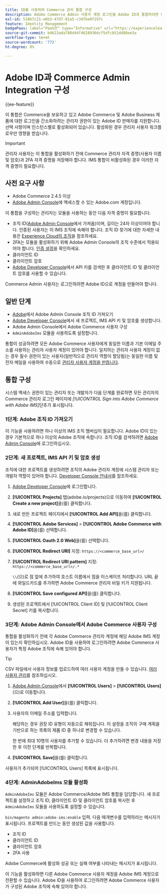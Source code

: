 ```yaml
---
title: ID를 사용하여 Commerce 관리 통합 구성
description: Adobe Commerce Admin 사용자 계정 로그인을 Adobe ID과 통합하려면 이 선택적 절차를 따르십시오.
exl-id: 518b7c21-e6b3-47d7-81a5-c34fbe0f197c
feature: Identity Management
badgePaas: label="PaaS만" type="Informative" url="https://experienceleague.adobe.com/ko/docs/commerce/user-guides/product-solutions" tooltip="Adobe Commerce 온 클라우드 프로젝트(Adobe 관리 PaaS 인프라) 및 온프레미스 프로젝트에만 적용됩니다."
source-git-commit: b4623ada788d44f4628930dcf5dfcb51dd88ee3a
workflow-type: tm+mt
source-wordcount: '772'
ht-degree: 0%

---
```


# Adobe ID과 Commerce Admin Integration 구성

{{ee-feature}}

이 통합은 Commerce을 보유하고 있고 Adobe Commerce 및 Adobe Business 제품에 대한 로그인을 간소화하려는 관리자 권한이 있는 Adobe ID 판매자를 지원합니다. 선택 사항이며 인스턴스별로 활성화되어 있습니다. 활성화된 경우 관리자 사용자 워크플로우만 영향을 받습니다. 

>[!IMPORTANT]
>
>관리자 사용자는 이 통합을 활성화하기 전에 Commerce 관리자 자격 증명(사용자 이름 및 암호)과 2FA 자격 증명을 저장해야 합니다. IMS 통합이 비활성화된 경우 이러한 자격 증명이 필요합니다.

## 사전 요구 사항

* Adobe Commerce 2.4.5 이상
* [Adobe Admin Console](https://adminconsole.adobe.com/)에 액세스할 수 있는 Adobe.com 계정입니다.

이 통합을 구성하는 관리자는 모듈을 사용하는 동안 다음 자격 증명이 필요합니다.

* 조직 ID([Adobe Admin Console](https://adminconsole.adobe.com/)에서 가져옴)이며, 길이는 24자 이상이어야 합니다. 인증된 사용자는 이 IMS 조직에 속해야 합니다. 조직 ID 찾기에 대한 자세한 내용은 [Experience Cloud의 조직](https://experienceleague.adobe.com/docs/core-services/interface/administration/organizations.html?lang=ko)을 참조하세요.
* 2FA는 모듈을 활성화하기 위해 Adobe Admin Console의 조직 수준에서 적용되어야 합니다. [인증 설정](https://helpx.adobe.com/kr/enterprise/using/authentication-settings.html#two-step-verification)을 확인하세요.
* 클라이언트 ID
* 클라이언트 암호
* [Adobe Developer Console](https://developer.adobe.com/developer-console/docs/guides/credentials/)에서 API 키를 검색한 후 클라이언트 ID 및 클라이언트 암호를 사용할 수 있습니다.

Commerce Admin 사용자는 로그인하려면 Adobe ID으로 계정을 만들어야 합니다.

## 일반 단계

* [Adobe](https://adminconsole.adobe.com/)에서 Adobe Admin Console 조직 ID 가져오기
* [Adobe Developer Console](https://developer.adobe.com/)에서 새 프로젝트, IMS API 키 및 암호를 생성합니다.
* Adobe Admin Console에서 Adobe Commerce 사용자 구성
* `AdminAdobeIms` 모듈을 사용하도록 설정합니다.

통합이 성공하려면 모든 Adobe Commerce 사용자에게 동일한 이름과 기본 이메일 주소를 사용하는 관리자 사용자 계정이 있어야 합니다. 일치하는 관리자 사용자 계정이 없는 경우 필수 권한이 있는 사용자(일반적으로 관리자 역할이 할당됨)는 동일한 이름 및 전자 메일을 사용하여 수동으로 [관리자 사용자 계정을 만듭니다](../systems/permissions-users-all.md#create-a-user).

## 통합 구성

시스템 액세스 권한이 있는 관리자 또는 개발자가 다음 단계를 완료하면 모든 관리자의 Commerce 관리자 로그인 페이지에 _[!UICONTROL Sign into Adobe Commerce with Adobe IMS]_&#x200B;단추가 표시됩니다.

### 1단계: Adobe 조직 ID 가져오기

이 기능을 사용하려면 하나 이상의 IMS 조직 멤버십이 필요합니다. Adobe ID이 있는 경우 기본적으로 하나 이상의 Adobe 조직에 속합니다. 조직 ID를 검색하려면 [Adobe Admin Console](https://adminconsole.adobe.com/)에 로그인하십시오.

### 2단계: 새 프로젝트, IMS API 키 및 암호 생성

조직에 대한 프로젝트를 생성하려면 조직의 Adobe 관리자 계정에 시스템 관리자 또는 개발자 역할이 있어야 합니다. [Developer Console 안내서](https://developer.adobe.com/developer-console/docs/guides/projects/)를 참조하세요.

1. [Adobe Developer Console](https://developer.adobe.com/)에 로그인합니다.
1. **[!UICONTROL Projects]** 탭(adobe.io/projects)으로 이동하여 **[!UICONTROL Create a new project]**&#x200B;을(를) 클릭합니다.
1. 새로 만든 프로젝트 페이지에서 **[!UICONTROL Add API]**&#x200B;을(를) 클릭합니다.
1. **[!UICONTROL Adobe Services]** > **[!UICONTROL Adobe Commerce with Adobe ID]**&#x200B;을(를) 선택합니다.
1. **[!UICONTROL Oauth 2.0 Web]**&#x200B;을(를) 선택합니다.
1. **[!UICONTROL Redirect URI]** 지정: `https://<commerce_base_url>/`
1. **[!UICONTROL Redirect URI pattern]** 지정: `https://<commerce_base_url>/.*`

   `\\`(으)로 점 앞에 추가하여 호스트 이름에서 점을 이스케이프 처리합니다. URL 끝에 와일드카드를 추가하면 Adobe Commerce 관리자 비밀 키가 지원됩니다.

1. **[!UICONTROL Save configured API]**&#x200B;을(를) 클릭합니다.
1. 생성된 프로젝트에서 [!UICONTROL Client ID] 및 [!UICONTROL Client Secret] 키를 복사합니다.

### 3단계: Adobe Admin Console에서 Adobe Commerce 사용자 구성

통합을 활성화하기 전에 각 Adobe Commerce 관리자 계정에 해당 Adobe IMS 계정이 있는지 확인하십시오. Adobe ID을 사용하여 로그인하려면 Adobe Commerce 사용자가 특정 Adobe 조직에 속해 있어야 합니다.

>[!TIP]
>
>CSV 파일에서 사용자 정보를 업로드하여 여러 사용자 계정을 만들 수 있습니다. [여러 사용자 관리](https://helpx.adobe.com/kr/enterprise/using/bulk-upload-users.html)를 참조하십시오.

1. [Adobe Admin Console](https://helpx.adobe.com/kr/enterprise/using/admin-console.html)에서 **[!UICONTROL Users]** > **[!UICONTROL Users]**(으)로 이동합니다.

1. **[!UICONTROL Add User]**&#x200B;을(를) 클릭합니다.

1. 사용자의 이메일 주소를 입력합니다.

   해당하는 경우 권장 ID 유형이 자동으로 채워집니다. 이 설정을 조직의 구매 계획을 기반으로 하는 목록의 제품 ID 중 하나로 변경할 수 있습니다.

   한 번에 최대 10명의 사용자를 추가할 수 있습니다. 더 추가하려면 변경 내용을 저장한 후 이전 단계를 반복합니다.

1. **[!UICONTROL Save]**&#x200B;을(를) 클릭합니다.

사용자가 추가되어 [!UICONTROL Users] 목록에 표시됩니다.

### 4단계: AdminAdobeIms 모듈 활성화

`AdminAdobeIms` 모듈은 Adobe Commerce/Adobe IMS 통합을 담당합니다. 새 프로젝트를 설정하고 조직 ID, 클라이언트 ID 및 클라이언트 암호를 복사한 후 `AdminAdobeIms` 모듈을 사용하도록 설정할 수 있습니다.

`bin/magento admin:adobe-ims:enable` 입력. 다음 매개변수를 입력하라는 메시지가 표시됩니다. 프로젝트를 만드는 동안 생성된 값을 사용합니다.

* 조직 ID
* 클라이언트 ID
* 클라이언트 암호
* 2FA 사용

Adobe Commerce에 활성화 성공 또는 실패 여부를 나타내는 메시지가 표시됩니다.

이 기능을 활성화하면 다른 Adobe Commerce 사용자 계정을 Adobe IMS 계정으로 전환할 수 있습니다. Adobe ID을 사용하여 로그인하려면 Adobe Commerce 사용자가 구성된 Adobe 조직에 속해 있어야 합니다.
